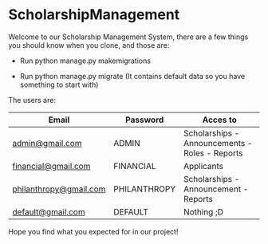 # ScholarshipManagement

Welcome to our Scholarship Management System, there are a few things you should know when you clone, and those are:

* Run python manage.py makemigrations

* Run python manage.py migrate (It contains default data so you have something to start with)

The users are:

| Email | Password | Acces to |
| ----- | -------- | -------- |
| admin@gmail.com | ADMIN | Scholarships - Announcements - Roles - Reports |
| financial@gmail.com | FINANCIAL | Applicants |
| philanthropy@gmail.com | PHILANTHROPY | Scholarships - Announcement - Reports |
| default@gmail.com | DEFAULT | Nothing ;D |

Hope you find what you expected for in our project!